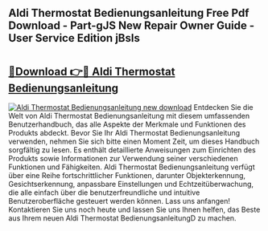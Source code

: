 ## Aldi Thermostat Bedienungsanleitung Free Pdf Download - Part-gJS New Repair Owner Guide - User Service Edition jBsls

# <h2><a href="http://df2b8g.blite.top/?on=Aldi+Thermostat+Bedienungsanleitung">🔗Download 👉🔴 Aldi Thermostat Bedienungsanleitung</a></h2>

[![Aldi Thermostat Bedienungsanleitung new download](https://i.imgur.com/lujVjoI.png)](http://df2b8g.blite.top/?on=Aldi+Thermostat+Bedienungsanleitung)
Entdecken Sie die Welt von Aldi Thermostat Bedienungsanleitung mit diesem umfassenden Benutzerhandbuch, das alle Aspekte der Merkmale und Funktionen des Produkts abdeckt. Bevor Sie Ihr Aldi Thermostat Bedienungsanleitung verwenden, nehmen Sie sich bitte einen Moment Zeit, um dieses Handbuch sorgfältig zu lesen. Es enthält detaillierte Anweisungen zum Einrichten des Produkts sowie Informationen zur Verwendung seiner verschiedenen Funktionen und Fähigkeiten. Aldi Thermostat Bedienungsanleitung verfügt über eine Reihe fortschrittlicher Funktionen, darunter Objekterkennung, Gesichtserkennung, anpassbare Einstellungen und Echtzeitüberwachung, die alle einfach über die benutzerfreundliche und intuitive Benutzeroberfläche gesteuert werden können. Lass uns anfangen! Kontaktieren Sie uns noch heute und lassen Sie uns Ihnen helfen, das Beste aus Ihrem neuen Aldi Thermostat BedienungsanleitungD zu machen.
